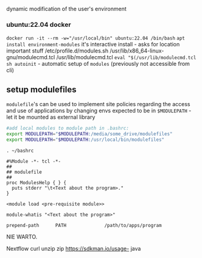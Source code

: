 dynamic modification of the user's environment


### ubuntu:22.04 docker
`docker run -it --rm -w="/usr/local/bin" ubuntu:22.04 /bin/bash`
`apt install environment-modules`
	it's interactive install - asks for location
	important stuff
		/etc/profile.d/modules.sh
		/usr/lib/x86_64-linux-gnu/modulecmd.tcl
		/usr/lib/modulecmd.tcl
`eval "$(/usr/lib/modulecmd.tcl sh autoinit` - automatic setup of `modules` (previously not accessible from cli)

## setup modulefiles
`modulefile`'s can be used to implement site policies regarding the access and use of applications
	by changing envs
	expected to be in `$MODULEPATH` - let it be mounted as external library

```bash
#add local modules to module path in .bashrc:
export MODULEPATH="$MODULEPATH:/media/some_drive/modulefiles"
export MODULEPATH="$MODULEPATH:/usr/local/bin/modulefiles"
```
`. ~/bashrc`


  ```modulefile
#%Module -*- tcl -*-
##
## modulefile
##
proc ModulesHelp { } {
    puts stderr "\t<Text about the program>." 
}

<module load <pre-requisite module>>

module-whatis "<Text about the program>"

prepend-path      PATH              /path/to/apps/program
```

NIE WARTO.



Nextflow
curl
unzip
zip
https://sdkman.io/usage- java



